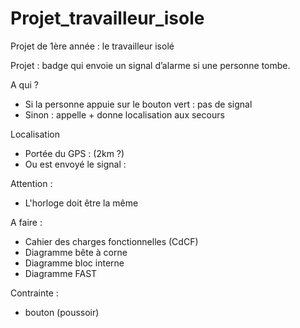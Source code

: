 # Projet_travailleur_isole
Projet de 1ère année : le travailleur isolé

Projet : badge qui envoie un signal d’alarme si une personne tombe.

A qui ? 
  - Si la personne appuie sur le bouton vert : pas de signal
  - Sinon : appelle + donne localisation aux secours

Localisation 
  - Portée du GPS : (2km ?)
  - Ou est envoyé le signal : 


Attention :
  - L'horloge doit être la même




A faire :
  - Cahier des charges fonctionnelles (CdCF)
  - Diagramme bête à corne
  - Diagramme bloc interne
  - Diagramme FAST


Contrainte :
- bouton (poussoir)
